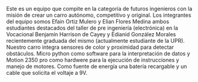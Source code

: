 Este es un equipo que compite en la categoría de futuros ingenieros con la misión de crear un carro autónomo, competitivo y original. Los integrantes del equipo somos Efain Ortiz Mulero y Elian Flores Medina ambos estudiantes destacados del taller de pre ingeniería (electrónica) en la Vocacional Benjamín Harrison de Cayey y Edianid González Morales recientemente graduada del mismo (actualmente estudiante de la UPR). Nuestro carro integra sensores de color y proximidad para detectar obstáculos. Micro python como software para la interpretación de datos y Motion 2350 pro como hardwere  para la ejecución de instrucciones y manejo de motores. Como fuente de energía una batería recargable y un cable que solicita el voltaje a 9V.